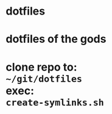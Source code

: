 # dotfiles
<h1>dotfiles of the gods<h1/>

clone repo to:<br>
<code>~/git/dotfiles</code><br>
exec:<br>
<code>create-symlinks.sh</code>
